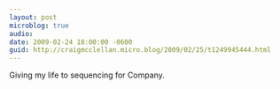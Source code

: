 ```yaml
---
layout: post
microblog: true
audio: 
date: 2009-02-24 18:00:00 -0600
guid: http://craigmcclellan.micro.blog/2009/02/25/t1249945444.html
---
```

Giving my life to sequencing for Company.
